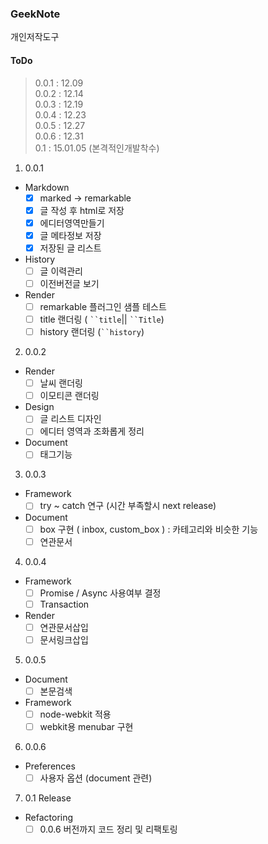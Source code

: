 ### GeekNote
개인저작도구

#### ToDo
> 0.0.1 : 12.09  
0.0.2 : 12.14  
0.0.3 : 12.19  
0.0.4 : 12.23  
0.0.5 : 12.27  
0.0.6 : 12.31  
0.1 : 15.01.05 (본격적인개발착수)

1. 0.0.1
  - Markdown
    - [x] marked -> remarkable
    - [x] 글 작성 후 html로 저장
    - [x] 에디터영역만들기
    - [x] 글 메타정보 저장
    - [x] 저장된 글 리스트
  - History
    - [ ] 글 이력관리
    - [ ] 이전버전글 보기
  - Render
    - [ ] remarkable 플러그인 샘플 테스트
    - [ ] title 랜더링 ( ``` ``title ```|| ``` ``Title ```)
    - [ ] history 랜더링 (``` ``history ```)
2. 0.0.2
  - Render
    - [ ] 날씨 랜더링
    - [ ] 이모티콘 랜더링 
  - Design
    - [ ] 글 리스트 디자인
    - [ ] 에디터 영역과 조화롭게 정리
  - Document
    - [ ] 태그기능
3. 0.0.3
  - Framework
    - [ ] try ~ catch 연구 (시간 부족할시 next release)
  - Document
    - [ ] box 구현 ( inbox, custom_box ) : 카테고리와 비슷한 기능
    - [ ] 연관문서
4. 0.0.4
  - Framework
    - [ ] Promise / Async 사용여부 결정
    - [ ] Transaction
  - Render
    - [ ] 연관문서삽입
    - [ ] 문서링크삽입
5. 0.0.5
  - Document
    - [ ] 본문검색
  - Framework
    - [ ] node-webkit 적용
    - [ ] webkit용 menubar 구현
6. 0.0.6
  - Preferences
    - [ ] 사용자 옵션 (document 관련)
7. 0.1 Release
  - Refactoring
    - [ ] 0.0.6 버전까지 코드 정리 및 리팩토링
